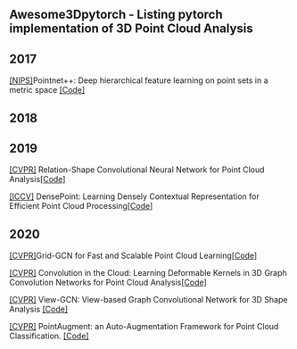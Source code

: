 ## Awesome3Dpytorch - Listing pytorch implementation of 3D Point Cloud Analysis


## 2017
[[NIPS]](https://proceedings.neurips.cc/paper/2017/file/d8bf84be3800d12f74d8b05e9b89836f-Paper.pdf)Pointnet++: Deep hierarchical feature learning on point sets in a metric space [[Code]](https://github.com/erikwijmans/Pointnet2_PyTorch)

## 2018


## 2019
[[CVPR]](https://arxiv.org/pdf/1904.07601.pdf) Relation-Shape Convolutional Neural Network for Point Cloud Analysis[[Code]](https://github.com/Yochengliu/Relation-Shape-CNN/)

[[ICCV]](https://arxiv.org/pdf/1909.03669.pdf) DensePoint: Learning Densely Contextual Representation for Efficient Point Cloud Processing[[Code]](https://github.com/Yochengliu/DensePoint)

## 2020
[[CVPR]](https://openaccess.thecvf.com/content_CVPR_2020/papers/Xu_Grid-GCN_for_Fast_and_Scalable_Point_Cloud_Learning_CVPR_2020_paper.pdf)Grid-GCN for Fast and Scalable Point Cloud Learning[[Code]](https://github.com/Xharlie/Grid-GCN)

[[CVPR]](https://openaccess.thecvf.com/content_CVPR_2020/papers/Lin_Convolution_in_the_Cloud_Learning_Deformable_Kernels_in_3D_Graph_CVPR_2020_paper.pdf) Convolution in the Cloud: Learning Deformable Kernels in 3D Graph Convolution Networks for Point Cloud Analysis[[Code]](https://github.com/j1a0m0e4sNTU/3dgcn)

[[CVPR]](https://openaccess.thecvf.com/content_CVPR_2020/papers/Wei_View-GCN_View-Based_Graph_Convolutional_Network_for_3D_Shape_Analysis_CVPR_2020_paper.pdf) View-GCN: View-based Graph Convolutional Network for 3D Shape Analysis [[Code]](https://github.com/weixmath/view-GCN)

[[CVPR]](https://arxiv.org/pdf/2002.10876.pdf) PointAugment: an Auto-Augmentation Framework for Point Cloud Classification. [[Code]](https://github.com/liruihui/PointAugment/)
